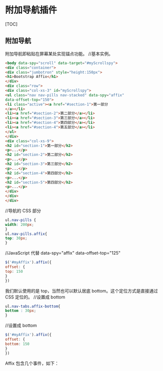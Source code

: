 # 附加导航插件
[TOC]

## 附加导航
附加导航即粘贴在屏幕某处实现锚点功能。
//基本实例。
```html
<body data-spy="scroll" data-target="#myScrollspy">
<div class="container">
<div class="jumbotron" style="height:150px">
<h1>Bootstrap Affix</h1>
</div>
<div class="row">
<div class="col-xs-3" id="myScrollspy">
<ul class="nav nav-pills nav-stacked" data-spy="affix"
data-offset-top="150">
<li class="active"><a href="#section-1">第一部分
</a></li>
<li><a href="#section-2">第二部分</a></li>
<li><a href="#section-3">第三部分</a></li>
<li><a href="#section-4">第四部分</a></li>
<li><a href="#section-4">第五部分</a></li>
</ul>
</div>
<div class="col-xs-9">
<h2 id="section-1">第一部分</h2>
<p>...</p>
<h2 id="section-2">第二部分</h2>
<p>...</p>
<h2 id="section-3">第三部分</h2>
<p>...</p>
<h2 id="section-4">第四部分</h2>
<p>...</p>
<h2 id="section-5">第四部分</h2>
<p>...</p>
</div>
</div>
</div>
```
//导航的 CSS 部分
```css
ul.nav-pills {
width: 200px;
}
ul.nav-pills.affix{
top: 30px;
}
```
//JavaScript 代替 data-spy="affix" data-offset-top="125"
```javascript
$('#myAffix').affix({
offset: {
top: 150
}
})
```
我们默认使用的是 top，当然也可以默认居底 bottom。这个定位方式是直接通过 CSS
定位的。
//设置成 bottom
```css
ul.nav-tabs.affix-bottom{
bottom : 30px;
}
```
//设置成 bottom
```javascript
$('#myAffix').affix({
offset: {
bottom: 150
}
})
```
Affix 包含几个事件，如下：
```table

```